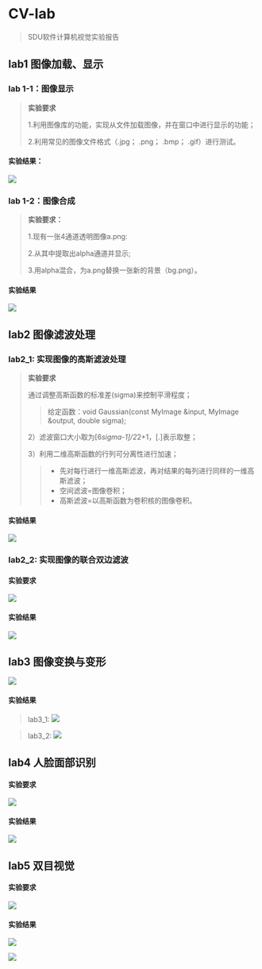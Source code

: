# CV-lab
> SDU软件计算机视觉实验报告

## lab1 图像加载、显示
### lab 1-1：图像显示
> **实验要求** 
>
>1.利用图像库的功能，实现从文件加载图像，并在窗口中进行显示的功能；
>
>2.利用常见的图像文件格式（.jpg； .png； .bmp； .gif）进行测试。
>
#### 实验结果：
![](https://cdn.jsdelivr.net/gh/Collapsar-G/image/img/20201125173547.png)



### lab 1-2：图像合成
> **实验要求：**
>
>1.现有一张4通道透明图像a.png:
>
>2.从其中提取出alpha通道并显示;
>
>3.用alpha混合，为a.png替换一张新的背景（bg.png）。

#### 实验结果
![](https://cdn.jsdelivr.net/gh/Collapsar-G/image/img/20201029102114.png)

## lab2 图像滤波处理
### lab2_1: 实现图像的高斯滤波处理

> **实验要求**
>
>通过调整高斯函数的标准差(sigma)来控制平滑程度；
>
>>给定函数：void Gaussian(const MyImage &input, MyImage &output, double sigma);
>
>2）滤波窗口大小取为[6*sigma-1]/2*2+1，[.]表示取整；
>
>3）利用二维高斯函数的行列可分离性进行加速；
>>* 先对每行进行一维高斯滤波，再对结果的每列进行同样的一维高斯滤波；
>>* 空间滤波=图像卷积；
>>* 高斯滤波=以高斯函数为卷积核的图像卷积。

#### 实验结果
![](https://cdn.jsdelivr.net/gh/Collapsar-G/image/img/20201030162332.png)

### lab2_2: 实现图像的联合双边滤波

#### 实验要求
![](https://cdn.jsdelivr.net/gh/Collapsar-G/image/img/20201030162655.png)

#### 实验结果
![](https://cdn.jsdelivr.net/gh/Collapsar-G/image/img/20201106172339.png)

## lab3 图像变换与变形

![](https://cdn.jsdelivr.net/gh/Collapsar-G/image/img/20201125172730.png)

#### 实验结果
> lab3_1:
![](https://cdn.jsdelivr.net/gh/Collapsar-G/image/img/20201125173217.png)

> lab3_2:
![](https://cdn.jsdelivr.net/gh/Collapsar-G/image/img/20201125173843.png)
>

## lab4 人脸面部识别
#### 实验要求
![](https://cdn.jsdelivr.net/gh/Collapsar-G/image/img/20201125182641.png)

#### 实验结果
![](https://cdn.jsdelivr.net/gh/Collapsar-G/image/img/20201125190415.png)

## lab5 双目视觉
#### 实验要求
![](https://cdn.jsdelivr.net/gh/Collapsar-G/image/img/20201125190734.png)

#### 实验结果
![](https://cdn.jsdelivr.net/gh/Collapsar-G/image/img/20201125191112.png)

![](https://cdn.jsdelivr.net/gh/Collapsar-G/image/img/20201125191147.png)